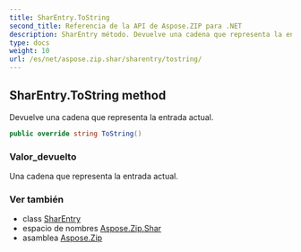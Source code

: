 ```yaml
---
title: SharEntry.ToString
second_title: Referencia de la API de Aspose.ZIP para .NET
description: SharEntry método. Devuelve una cadena que representa la entrada actual.
type: docs
weight: 10
url: /es/net/aspose.zip.shar/sharentry/tostring/
---
```

## SharEntry.ToString method

Devuelve una cadena que representa la entrada actual.

```csharp
public override string ToString()
```

### Valor_devuelto

Una cadena que representa la entrada actual.

### Ver también

* class [SharEntry](../)
* espacio de nombres [Aspose.Zip.Shar](../../sharentry/)
* asamblea [Aspose.Zip](../../../)



